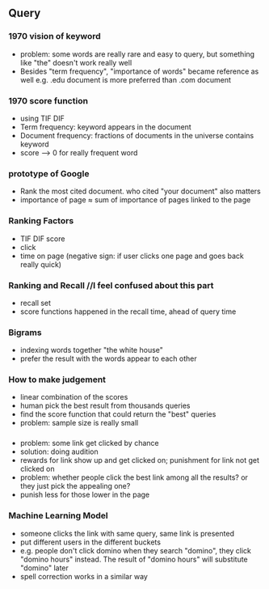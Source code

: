 ## Query

### 1970 vision of keyword 
* problem: some words are really rare and easy to query, but something like "the" doesn't work really well  
* Besides "term frequency", "importance of words" became reference as well
e.g. .edu document is more preferred than .com document 


### 1970 score function 
* using TIF DIF 
* Term frequency: keyword appears in the document 
* Document frequency: fractions of documents in the universe contains keyword 
* score --> 0 for really frequent word

### prototype of Google 
* Rank the most cited document. who cited "your document" also matters 
* importance of page  ≈ sum of importance of pages linked to the page


### Ranking Factors 
* TIF DIF score
* click 
* time on page (negative sign: if user clicks one page and goes back really quick)


### Ranking and Recall //I feel confused about this part 
* recall set
* score functions happened in the recall time, ahead of query time 


### Bigrams
* indexing words together "the white house"
* prefer the result with the words appear to each other


### How to make judgement 
* linear combination of the scores 
* human pick the best result from thousands queries 
* find the score function that could return the "best" queries 
* problem: sample size is really small

###
* problem: some link get clicked by chance 
* solution: doing audition 
* rewards for link show up and get clicked on; punishment for link not get clicked on 
* problem: whether people click the best link among all the results? or they just pick the appealing one?  
* punish less for those lower in the page

### Machine Learning Model 
* someone clicks the link with same query, same link is presented 
* put different users in the different buckets 
* e.g.  people don't click domino when they search "domino", they click "domino hours" instead. The result of "domino hours" will substitute "domino" later
* spell correction works in a similar way
